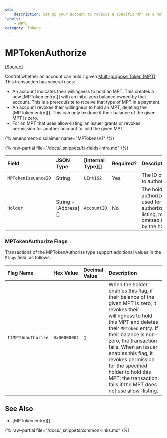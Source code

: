 ```yaml
---
seo:
    description: Set up your account to receive a specific MPT as a holder; or authorize a holder as an MPT issuer.
labels:
    - MPTs
category: Tokens
---
```

# MPTokenAuthorize
[[Source]](https://github.com/XRPLF/rippled/blob/master/src/xrpld/app/tx/detail/MPTokenAuthorize.cpp "Source")

Control whether an account can hold a given [Multi-purpose Token (MPT)](../../../../concepts/tokens/fungible-tokens/multi-purpose-tokens.md). This transaction has several uses:

- An account indicates their willingness to hold an MPT. This creates a new [MPToken entry][] with an initial zero balance owned by that account. This is a prerequisite to receive that type of MPT in a payment.
- An account revokes their willingness to hold an MPT, deleting the [MPToken entry][]. This can only be done if their balance of the given MPT is zero.
- For an MPT that uses allow-listing, an issuer grants or revokes permission for another account to hold the given MPT.

{% amendment-disclaimer name="MPTokensV1" /%}

{% raw-partial file="/docs/_snippets/tx-fields-intro.md" /%}

| Field               | JSON Type            | [Internal Type][] | Required? | Description |
|:--------------------|:---------------------|:------------------|:----------|:------------|
| `MPTokenIssuanceID` | String               | `UInt192`         | Yes       | The ID of the MPT to authorize. |
| `Holder`            | String - [Address][] | `AccountID`       | No        | The holder to authorize. Only used for authorization/allow-listing; must be omitted if submitted by the holder. |

### MPTokenAuthorize Flags

Transactions of the MPTokenAuthorize type support additional values in the `Flags` field, as follows:

| Flag Name          | Hex Value    | Decimal Value | Description                   |
|:-------------------|:-------------|:--------------|:------------------------------|
| `tfMPTUnauthorize` | `0x00000001` | 1             | When the holder enables this flag, if their balance of the given MPT is zero, it revokes their willingness to hold this MPT and deletes their `MPToken` entry. If their balance is non-zero, the transaction fails. When an issuer enables this flag, it revokes permission for the specified holder to hold this MPT; the transaction fails if the MPT does not use allow-listing. |

## See Also

- [MPToken entry][]

{% raw-partial file="/docs/_snippets/common-links.md" /%}

